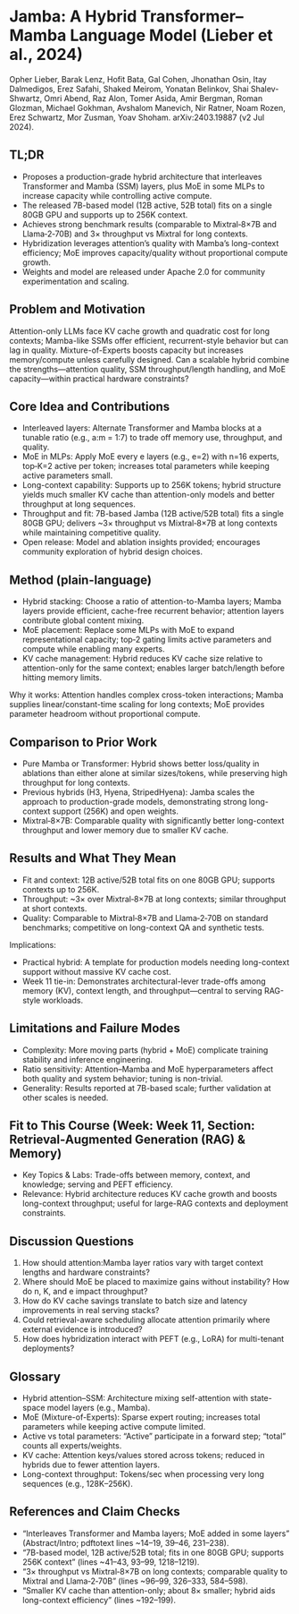 # Jamba: A Hybrid Transformer–Mamba Language Model (Lieber et al., 2024)

Opher Lieber, Barak Lenz, Hofit Bata, Gal Cohen, Jhonathan Osin, Itay Dalmedigos, Erez Safahi, Shaked Meirom, Yonatan Belinkov, Shai Shalev-Shwartz, Omri Abend, Raz Alon, Tomer Asida, Amir Bergman, Roman Glozman, Michael Gokhman, Avshalom Manevich, Nir Ratner, Noam Rozen, Erez Schwartz, Mor Zusman, Yoav Shoham. arXiv:2403.19887 (v2 Jul 2024).

## TL;DR
- Proposes a production-grade hybrid architecture that interleaves Transformer and Mamba (SSM) layers, plus MoE in some MLPs to increase capacity while controlling active compute.
- The released 7B-based model (12B active, 52B total) fits on a single 80GB GPU and supports up to 256K context.
- Achieves strong benchmark results (comparable to Mixtral‑8×7B and Llama‑2‑70B) and 3× throughput vs Mixtral for long contexts.
- Hybridization leverages attention’s quality with Mamba’s long-context efficiency; MoE improves capacity/quality without proportional compute growth.
- Weights and model are released under Apache 2.0 for community experimentation and scaling.

## Problem and Motivation
Attention-only LLMs face KV cache growth and quadratic cost for long contexts; Mamba-like SSMs offer efficient, recurrent-style behavior but can lag in quality. Mixture-of-Experts boosts capacity but increases memory/compute unless carefully designed. Can a scalable hybrid combine the strengths—attention quality, SSM throughput/length handling, and MoE capacity—within practical hardware constraints?

## Core Idea and Contributions
- Interleaved layers: Alternate Transformer and Mamba blocks at a tunable ratio (e.g., a:m = 1:7) to trade off memory use, throughput, and quality.
- MoE in MLPs: Apply MoE every e layers (e.g., e=2) with n=16 experts, top‑K=2 active per token; increases total parameters while keeping active parameters small.
- Long-context capability: Supports up to 256K tokens; hybrid structure yields much smaller KV cache than attention-only models and better throughput at long sequences.
- Throughput and fit: 7B-based Jamba (12B active/52B total) fits a single 80GB GPU; delivers ~3× throughput vs Mixtral‑8×7B at long contexts while maintaining competitive quality.
- Open release: Model and ablation insights provided; encourages community exploration of hybrid design choices.

## Method (plain-language)
- Hybrid stacking: Choose a ratio of attention-to-Mamba layers; Mamba layers provide efficient, cache-free recurrent behavior; attention layers contribute global content mixing.
- MoE placement: Replace some MLPs with MoE to expand representational capacity; top‑2 gating limits active parameters and compute while enabling many experts.
- KV cache management: Hybrid reduces KV cache size relative to attention-only for the same context; enables larger batch/length before hitting memory limits.

Why it works: Attention handles complex cross-token interactions; Mamba supplies linear/constant-time scaling for long contexts; MoE provides parameter headroom without proportional compute.

## Comparison to Prior Work
- Pure Mamba or Transformer: Hybrid shows better loss/quality in ablations than either alone at similar sizes/tokens, while preserving high throughput for long contexts.
- Previous hybrids (H3, Hyena, StripedHyena): Jamba scales the approach to production-grade models, demonstrating strong long-context support (256K) and open weights.
- Mixtral‑8×7B: Comparable quality with significantly better long-context throughput and lower memory due to smaller KV cache.

## Results and What They Mean
- Fit and context: 12B active/52B total fits on one 80GB GPU; supports contexts up to 256K.
- Throughput: ~3× over Mixtral‑8×7B at long contexts; similar throughput at short contexts.
- Quality: Comparable to Mixtral‑8×7B and Llama‑2‑70B on standard benchmarks; competitive on long-context QA and synthetic tests.

Implications:
- Practical hybrid: A template for production models needing long-context support without massive KV cache cost.
- Week 11 tie-in: Demonstrates architectural-lever trade-offs among memory (KV), context length, and throughput—central to serving RAG-style workloads.

## Limitations and Failure Modes
- Complexity: More moving parts (hybrid + MoE) complicate training stability and inference engineering.
- Ratio sensitivity: Attention–Mamba and MoE hyperparameters affect both quality and system behavior; tuning is non-trivial.
- Generality: Results reported at 7B-based scale; further validation at other scales is needed.

## Fit to This Course (Week: Week 11, Section: Retrieval‑Augmented Generation (RAG) & Memory)
- Key Topics & Labs: Trade-offs between memory, context, and knowledge; serving and PEFT efficiency.
- Relevance: Hybrid architecture reduces KV cache growth and boosts long-context throughput; useful for large-RAG contexts and deployment constraints.

## Discussion Questions
1) How should attention:Mamba layer ratios vary with target context lengths and hardware constraints?
2) Where should MoE be placed to maximize gains without instability? How do n, K, and e impact throughput?
3) How do KV cache savings translate to batch size and latency improvements in real serving stacks?
4) Could retrieval-aware scheduling allocate attention primarily where external evidence is introduced?
5) How does hybridization interact with PEFT (e.g., LoRA) for multi-tenant deployments?

## Glossary
- Hybrid attention–SSM: Architecture mixing self-attention with state-space model layers (e.g., Mamba).
- MoE (Mixture-of-Experts): Sparse expert routing; increases total parameters while keeping active compute limited.
- Active vs total parameters: “Active” participate in a forward step; “total” counts all experts/weights.
- KV cache: Attention keys/values stored across tokens; reduced in hybrids due to fewer attention layers.
- Long-context throughput: Tokens/sec when processing very long sequences (e.g., 128K–256K).

## References and Claim Checks
- “Interleaves Transformer and Mamba layers; MoE added in some layers” (Abstract/Intro; pdftotext lines ~14–19, 39–46, 231–238).
- “7B-based model, 12B active/52B total; fits in one 80GB GPU; supports 256K context” (lines ~41–43, 93–99, 1218–1219).
- “3× throughput vs Mixtral‑8×7B on long contexts; comparable quality to Mixtral and Llama‑2‑70B” (lines ~96–99, 326–333, 584–598).
- “Smaller KV cache than attention-only; about 8× smaller; hybrid aids long-context efficiency” (lines ~192–199).

